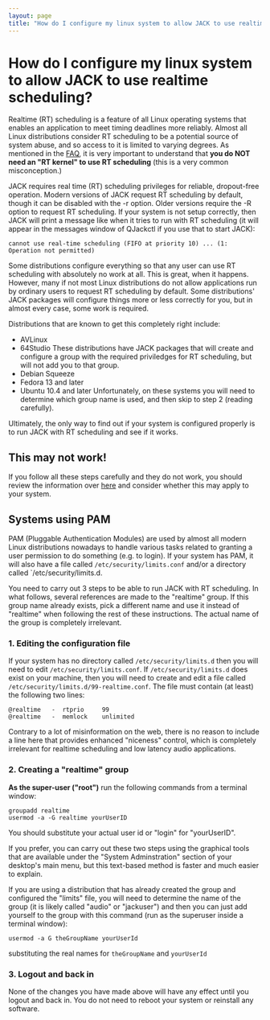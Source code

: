 ```yaml
---
layout: page
title: "How do I configure my linux system to allow JACK to use realtime scheduling?"
---
```


# How do I configure my linux system to allow JACK to use realtime scheduling?

Realtime (RT) scheduling is a feature of all Linux operating systems that
enables an application to meet timing deadlines more reliably. Almost all
Linux distributions consider RT scheduling to be a potential source of system
abuse, and so access to it is limited to varying degrees. As mentioned in the 
[FAQ](realtime_vs_realtime_kernel.html), it is very important to understand that **you do NOT need
an "RT kernel" to use RT scheduling** (this is a very common misconception.)

JACK requires real time (RT) scheduling privileges for reliable, dropout-free
operation. Modern versions of JACK request RT scheduling by default, though it
can be disabled with the -r option. Older versions require the -R option to
request RT scheduling. If your system is not setup correctly, then JACK will
print a message like when it tries to run with RT scheduling (it will appear
in the messages window of QJackctl if you use that to start JACK):

    
    
    cannot use real-time scheduling (FIFO at priority 10) ... (1: Operation not permitted)
    

Some distributions configure everything so that any user can use RT scheduling
with absolutely no work at all. This is great, when it happens. However, many
if not most Linux distributions do not allow applications run by ordinary
users to request RT scheduling by default. Some distributions' JACK packages
will configure things more or less correctly for you, but in almost every
case, some work is required.

Distributions that are known to get this completely right include:

  * AVLinux 
  * 64Studio  These distributions have JACK packages that will create and configure a group with the required priviledges for RT scheduling, but will not add you to that group. 
  * Debian Squeeze 
  * Fedora 13 and later 
  * Ubuntu 10.4 and later  Unfortunately, on these systems you will need to determine which group name is used, and then skip to step 2 (reading carefully). 

Ultimately, the only way to find out if your system is configured properly is
to run JACK with RT scheduling and see if it works.

## This may not work!

If you follow all these steps carefully and they do not work, you should
review the information over [here](linux_group_sched.html) and consider whether this may apply to
your system.

## Systems using PAM

PAM (Pluggable Authentication Modules) are used by almost all modern Linux
distributions nowadays to handle various tasks related to granting a user
permission to do something (e.g. to login). If your system has PAM, it will
also have a file called `/etc/security/limits.conf` and/or a directory called
`/etc/security/limits.d.

You need to carry out 3 steps to be able to run JACK with RT scheduling. In
what follows, several references are made to the "realtime" group. If this
group name already exists, pick a different name and use it instead of
"realtime" when following the rest of these instructions. The actual name of
the group is completely irrelevant.

### 1. Editing the configuration file

If your system has no directory called `/etc/security/limits.d` then you will
need to edit `/etc/security/limits.conf`. If `/etc/security/limits.d` does
exist on your machine, then you will need to create and edit a file called
`/etc/security/limits.d/99-realtime.conf`. The file must contain (at least)
the following two lines:

    
    
    @realtime   -  rtprio     99
    @realtime   -  memlock    unlimited
    

Contrary to a lot of misinformation on the web, there is no reason to include
a line here that provides enhanced "niceness" control, which is completely
irrelevant for realtime scheduling and low latency audio applications.

### 2. Creating a "realtime" group

**As the super-user ("root")** run the following commands from a terminal window: 
    
    
    groupadd realtime
    usermod -a -G realtime yourUserID
    

You should substitute your actual user id or "login" for "yourUserID".

If you prefer, you can carry out these two steps using the graphical tools
that are available under the "System Adminstration" section of your desktop's
main menu, but this text-based method is faster and much easier to explain.

If you are using a distribution that has already created the group and
configured the "limits" file, you will need to determine the name of the group
(it is likely called "audio" or "jackuser") and then you can just add yourself
to the group with this command (run as the superuser inside a terminal
window):

    
    
    usermod -a G theGroupName yourUserId
    

substituting the real names for `theGroupName` and `yourUserId`

### 3. Logout and back in

None of the changes you have made above will have any effect until you logout
and back in. You do not need to reboot your system or reinstall any software.

